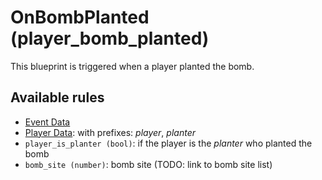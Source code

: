 # OnBombPlanted (player_bomb_planted)

This blueprint is triggered when a player planted the bomb.

## Available rules

- [Event Data](GlobalEventData.md)
- [Player Data](GlobalPlayerData.md): with prefixes: *player*, *planter*
- `player_is_planter (bool)`: if the player is the *planter* who planted the bomb
- `bomb_site (number)`: bomb site (TODO: link to bomb site list)
